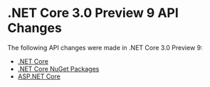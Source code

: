 # .NET Core 3.0 Preview 9 API Changes

The following API changes were made in .NET Core 3.0 Preview 9:

- [.NET Core](./.Net/3.0-preview9.md)
- [.NET Core NuGet Packages](./.Net/standalone-packages/3.0-preview9-standalone-packages.md)
- [ASP.NET Core](./Asp.Net/3.0-preview9.md)
